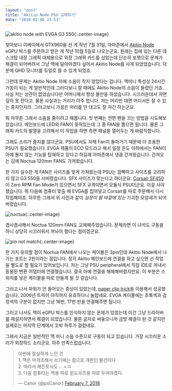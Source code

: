 ```yaml
---
layout: "post"
title: "Akitio Node PSU 교체하기"
date: "2018-02-08 23:53"
---
```

![akitio node with EVGA G3 550](https://d.pr/i/Lhky69+){:.center-image}

찾아보니 이베이에서 GTX960을 산 게 작년 7월 31일, 아마존에서 [Akitio Node](https://www.amazon.com/gp/product/B06XKKSNTS/ref=od_aui_detailpages00?ie=UTF8&psc=1) eGPU 박스를 주문하고 받은 게 작년 10월 5일로 나오는군요. 원래는 집에 있는 다른 데스크탑 내장 그래픽 대체용으로 외장 그래픽 카드를 샀었는데 단순히 포맷으로 문제가 해결이 되어버려서 그냥 맥에 달아야겠다 싶어서 Akitio Node를 사게 되었었습니다. 덕분에 QHD 모니터를 듀얼로 쓸 수 있게 되었죠.

그런데 문제는 Akitio Node 자체 소음이 작지 않았다는 겁니다. 맥미니 특성상 24시간 가동이 되는 게 일반적인데 그러다보니 잘 때에도 Akitio Node의 소음이 들렸던 거죠. 사실 저는 상관이 없었습니다만 어머니께서 항상 불만을 하셨습니다. 시끄러운데서 자면 깊이 못 잔다고. 물론 사실과는 거리가 아주 멉니다. 저는 머리만 대면 어디서든 잘 수 있는 종자인지라. 그러고보니 가끔은 머리를 안 대고도 잘 자긴 하는군요.

뭐 아무튼 그래서 소음을 줄이려고 해봅니다. 첫 번째는 전면 팬을 끄는 방법을 시도해보았습니다. 메인보드에 LED와 FAN이 꽂혀있는데 그 중 FAN을 뽑으면 됩니다. 물론 그래픽 카드의 발열을 고려해서 이 작업을 하면 측면 패널을 열어두는 게 바람직합니다.

그래도 소리가 줄지를 않더군요. PSU에서도 자체 Fan이 돌아가기 때문에 더 조용한 PSU가 필요했습니다. EVGA 제품이 ECO 모드라고 해서 일정 온도 이하에서는 FAN이 아예 돌지 않는 기능을 탑재하고 있다고 하길래 아마존에서 냉큼 건져왔습니다. 건져오는 김에 Noctua 120mm FAN도 가져왔습니다.

한 가지 실수한 게 FAN은 사이즈를 맞게 가져왔는데 PSU는 깜빡하고 사이즈를 고려하지 않고 G3 550을 사버렸습니다. SFX 사이즈가 맞는다고 하더군요. [Corsair SF450](https://www.amazon.com/Corsair-SF600-Performance-Power-Supply/dp/B01CGGOXWQ?th=1)이 Zero RPM Fan Mode가 있으면서 SFX 규격이면서 모듈식 PSU더군요. 이걸 사야했습니다. 뭐 다음에 컴퓨터 맞출 때 EVGA를 집어넣고 Corsair를 따로 주문해서 다시 작업해야죠. 아무튼 그래서 위 사진과 같이 *심장이 몸 바깥에 있는* 기괴한 모양새가 되어 버렸습니다.

![noctua](https://d.pr/i/R3uOxM+){:.center-image}

겸사겸사해서 Noctua 120mm FAN도 교체해주었습니다. 문제라면 이 녀석도 구동을 하니 상당히 시끄러워서 꺼놔야 했다는 점이겠군요.

![pin not match](https://d.pr/i/mc9F6+){:.center-image}

한 가지 유의할 점이 Noctua FAN에서 나오는 케이블은 3pin인데 Akitio Node에서 나가는 포트는 2핀이라는 점입니다. 정히 Akitio 메인보드에 연결을 하고 싶으면 선 작업을 별도로 할 필요가 있어보입니다. 저는 그냥 PSU peripheral에서 직접 IDE로 꺼내서 동봉된 변환 어댑터에 연결했습니다. 결국 아예 연결을 해제해버렸지만요. 이 부분은 스위치를 넣은 케이블을 따로 만들게 될 것 같습니다.

그러고 나서 파워가 안 들어오는 증상이 있었는데, [paper clip trick](https://aphnetworks.com/tutorials/psu_paperclip_trick)을 이용해서 성공했습니다. 2006년 트릭이 아직까지 유효하다니 놀랍네요. EVGA 케이블에는 초록색과 검정색의 구분이 없지만 그냥 16번, 17번 핀을 연결해주면 됩니다.

그러고 나서도 맥이 eGPU 박스를 인식하지 않는 문제가 있었는데 이건 그냥 드라이버를 재설치하면서 해결이 되었습니다. 물론 글자로 써놓으니까 금방 해결이 된 것 같지만 실제로는 마지막 단계에서 꼬박 하루가 걸렸네요.

그래서 지금은 일반적인 맥 미니 소음 수준으로 구동이 되고 있습니다. 가장 시끄러운 소리가 외장하드 소리군요. 아주 만족스럽습니다.

<blockquote class="twitter-tweet tw-align-center" data-lang="en"><p lang="ko" dir="ltr">이번에 절실하게 느낀 건<br>1. 맥은 마개조해서 쓰기에는 참으로 개판인 물건이다<br>2. 따라서 해킨토시도… ㅅㅁ<br>3. 다음 컴퓨터는 맥용 따로 윈도우즈용 따로 두어야겠다.</p>&mdash; Canor (@psCanor) <a href="https://twitter.com/psCanor/status/961256336292954114?ref_src=twsrc%5Etfw">February 7, 2018</a></blockquote> <script async src="https://platform.twitter.com/widgets.js" charset="utf-8"></script> 
